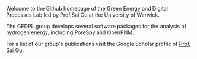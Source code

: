 Welcome to the Github homepage of the Green Energy and Digital Processes Lab led by Prof.Sai Gu at the University of Warwick. 

The GEDPL group develops several software packages for the analysis of hydrogen energy, including PoreSpy and OpenPNM.

For a list of our group's publications visit the Google Scholar profile of [Prof. Sai Gu](https://scholar.google.com/citations?user=EufoqsMAAAAJ&hl=en&oi=ao).
